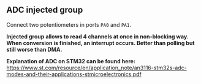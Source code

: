 ## ADC injected group
Connect two potentiometers in ports `PA0` and `PA1`.

**Injected group allows to read 4 channels at once in non-blocking way. When conversion is finished, an interrupt occurs. Better than polling but still worse than DMA.**



**Explanation of ADC on STM32 can be found here:**
https://www.st.com/resource/en/application_note/an3116-stm32s-adc-modes-and-their-applications-stmicroelectronics.pdf